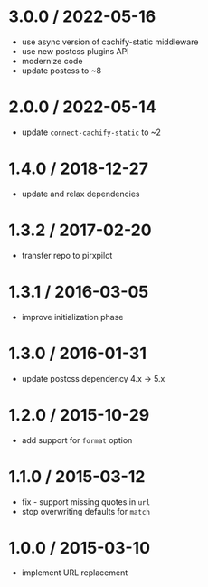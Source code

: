 
3.0.0 / 2022-05-16
==================

 * use async version of cachify-static middleware
 * use new postcss plugins API
 * modernize code
 * update postcss to ~8

2.0.0 / 2022-05-14
==================

 * update `connect-cachify-static` to ~2

1.4.0 / 2018-12-27
==================

 * update and relax dependencies

1.3.2 / 2017-02-20
==================

 * transfer repo to pirxpilot

1.3.1 / 2016-03-05
==================

 * improve initialization phase

1.3.0 / 2016-01-31
==================

 * update postcss dependency 4.x -> 5.x

1.2.0 / 2015-10-29
==================

 * add support for `format` option

1.1.0 / 2015-03-12
==================

 * fix - support missing quotes in `url`
 * stop overwriting defaults for `match`

1.0.0 / 2015-03-10
==================

 * implement URL replacement
